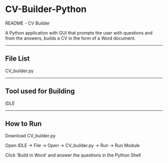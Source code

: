 # CV-Builder-Python
README - CV Builder

A Python application with GUI that prompts the user with questions
and from the answers, builds a CV in the form of a Word document.

---------
File List
---------
CV_builder.py

----------------------
Tool used for Building
----------------------
IDLE

----------
How to Run
----------
Download CV_builder.py

Open IDLE -> File -> Open -> CV_builder.py -> Run -> Run Module

Click 'Build in Word' and answer the questions in the Python Shell
